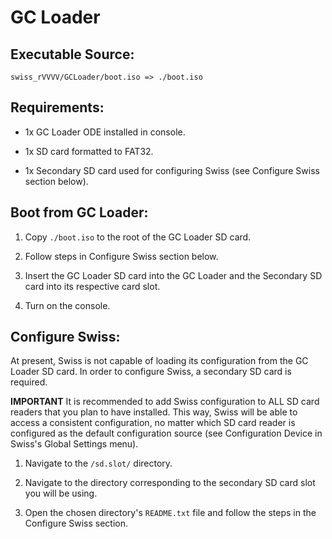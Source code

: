GC Loader
=========

Executable Source:
-----------------

	swiss_rVVVV/GCLoader/boot.iso => ./boot.iso


Requirements:
------------

- 1x GC Loader ODE installed in console.

- 1x SD card formatted to FAT32.

- 1x Secondary SD card used for configuring Swiss (see Configure Swiss section below).


Boot from GC Loader:
-------------------

1. Copy `./boot.iso` to the root of the GC Loader SD card.

2. Follow steps in Configure Swiss section below.

3. Insert the GC Loader SD card into the GC Loader and
	the Secondary SD card into its respective card slot.

4. Turn on the console.


Configure Swiss:
---------------

At present, Swiss is not capable of loading its configuration from
the GC Loader SD card. In order to configure Swiss, a secondary SD
card is required.

**IMPORTANT**
It is recommended to add Swiss configuration to ALL SD card readers that
you plan to have installed. This way, Swiss will be able to access a
consistent configuration, no matter which SD card reader is configured
as the default configuration source (see Configuration Device in Swiss's
Global Settings menu).

1. Navigate to the `/sd.slot/` directory.

2. Navigate to the directory corresponding to the secondary SD card
	slot you will be using.

3. Open the chosen directory's `README.txt` file and follow the steps
	in the Configure Swiss section.
